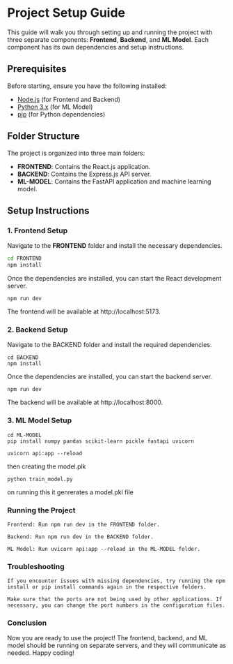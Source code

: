 # Project Setup Guide

This guide will walk you through setting up and running the project with three separate components: **Frontend**, **Backend**, and **ML Model**. Each component has its own dependencies and setup instructions.

## Prerequisites

Before starting, ensure you have the following installed:

- [Node.js](https://nodejs.org/en/) (for Frontend and Backend)
- [Python 3.x](https://www.python.org/downloads/) (for ML Model)
- [pip](https://pip.pypa.io/en/stable/) (for Python dependencies)

## Folder Structure

The project is organized into three main folders:

- **FRONTEND**: Contains the React.js application.
- **BACKEND**: Contains the Express.js API server.
- **ML-MODEL**: Contains the FastAPI application and machine learning model.

## Setup Instructions

### 1. **Frontend Setup**

Navigate to the **FRONTEND** folder and install the necessary dependencies.

```bash
cd FRONTEND
npm install

```
Once the dependencies are installed, you can start the React development server.
```
npm run dev

```
The frontend will be available at http://localhost:5173.

### 2. **Backend Setup**
Navigate to the BACKEND folder and install the required dependencies.
```
cd BACKEND
npm install

```
Once the dependencies are installed, you can start the backend server.
```
npm run dev

```
The backend will be available at http://localhost:8000.
### **3. ML Model Setup**
```
cd ML-MODEL 
pip install numpy pandas scikit-learn pickle fastapi uvicorn
```

```
uvicorn api:app --reload

```
then creating the model.plk
```
python train_model.py
```
on running this it genrerates a model.pkl file 

### Running the Project  
```
Frontend: Run npm run dev in the FRONTEND folder.

Backend: Run npm run dev in the BACKEND folder.

ML Model: Run uvicorn api:app --reload in the ML-MODEL folder.
```

### Troubleshooting
```
If you encounter issues with missing dependencies, try running the npm install or pip install commands again in the respective folders.

Make sure that the ports are not being used by other applications. If necessary, you can change the port numbers in the configuration files.
```

### Conclusion

Now you are ready to use the project! The frontend, backend, and ML model should be running on separate servers, and they will communicate as needed. Happy coding!
